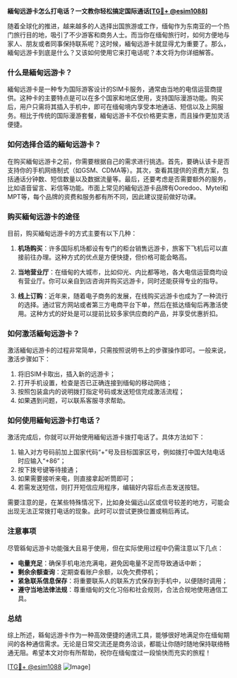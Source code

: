 **緬甸远游卡怎么打电话？一文教你轻松搞定国际通话[[TG💪+ @esim1088](https://t.me/s/esim1088)]**

随着全球化的推进，越来越多的人选择出国旅游或工作，缅甸作为东南亚的一个热门旅行目的地，吸引了不少游客和商务人士。而当你在缅甸旅行时，如何方便地与家人、朋友或者同事保持联系呢？这时候，緬甸远游卡就显得尤为重要了。那么，緬甸远游卡到底是什么？又该如何使用它来打电话呢？本文将为你详细解答。

### 什么是緬甸远游卡？

緬甸远游卡是一种专为国际游客设计的SIM卡服务，通常由当地的电信运营商提供。这种卡的主要特点是可以在多个国家和地区使用，支持国际漫游功能。购买后，用户只需将其插入手机中，即可在缅甸境内享受本地通话、短信以及上网服务。相比于传统的国际漫游套餐，緬甸远游卡不仅价格更实惠，而且操作更加灵活便捷。

### 如何选择合适的緬甸远游卡？

在购买緬甸远游卡之前，你需要根据自己的需求进行挑选。首先，要确认该卡是否支持你的手机网络制式（如GSM、CDMA等）。其次，查看其提供的资费方案，包括通话分钟数、短信数量以及数据流量等。最后，还要考虑是否需要额外的服务，比如语音留言、彩信等功能。市面上常见的緬甸远游卡品牌有Ooredoo、Mytel和MPT等，每个品牌的资费和服务都有所不同，因此建议提前做好功课。

### 购买緬甸远游卡的途径

目前，购买緬甸远游卡的方式主要有以下几种：

1. **机场购买**：许多国际机场都设有专门的柜台销售远游卡，旅客下飞机后可以直接前往办理。这种方式的优点是方便快捷，但价格可能会略高。
   
2. **当地营业厅**：在缅甸的大城市，比如仰光、内比都等地，各大电信运营商均设有营业厅。你可以亲自到店咨询并购买远游卡，同时还能获得专业的指导。

3. **线上订购**：近年来，随着电子商务的发展，在线购买远游卡也成为了一种流行的选择。通过官方网站或者第三方电商平台下单，然后在抵达缅甸后再激活使用。这种方式的好处是可以提前比较多家供应商的产品，并享受优惠折扣。

### 如何激活緬甸远游卡？

激活緬甸远游卡的过程非常简单，只需按照说明书上的步骤操作即可。一般来说，激活步骤如下：

1. 将旧SIM卡取出，插入新的远游卡；
2. 打开手机设置，检查是否已正确连接到缅甸的移动网络；
3. 按照包装盒内的说明拨打指定号码或发送短信完成激活流程；
4. 如果遇到问题，可以联系客服寻求帮助。

### 如何使用緬甸远游卡打电话？

激活完成后，你就可以开始使用緬甸远游卡拨打电话了。具体方法如下：

1. 输入对方号码前加上国家代码“+”号及目标国家区号，例如拨打中国大陆电话时应输入“+86”；
2. 按下拨号键等待接通；
3. 如果需要接听来电，则直接拿起听筒即可；
4. 若需发送短信，则打开短信应用程序，编辑好内容后点击发送按钮。

需要注意的是，在某些特殊情况下，比如身处偏远山区或信号较差的地方，可能会出现无法正常拨打电话的现象。此时可以尝试更换位置或稍后再试。

### 注意事项

尽管緜甸远游卡功能强大且易于使用，但在实际使用过程中仍需注意以下几点：

- **电量充足**：确保手机电池充满电，避免因电量不足而导致通话中断；
- **剩余余额查询**：定期查看账户余额，以免欠费停机；
- **紧急联系信息保存**：将重要联系人的联系方式保存到手机中，以便随时调用；
- **遵守当地法律法规**：尊重缅甸的文化习俗和社会规则，合法合规地使用通信工具。

### 总结

综上所述，緜甸远游卡作为一种高效便捷的通讯工具，能够很好地满足你在缅甸期间的各种通信需求。无论是日常交流还是商务洽谈，都能让你随时随地保持联络畅通无阻。希望本文对你有所帮助，祝你在缅甸度过一段愉快而充实的旅程！

[[TG💪+ @esim1088](https://t.me/s/esim1088) ![Image](https://i.postimg.cc/4NQfJmqS/Snipaste-2025-05-13-00-14-12.png)]